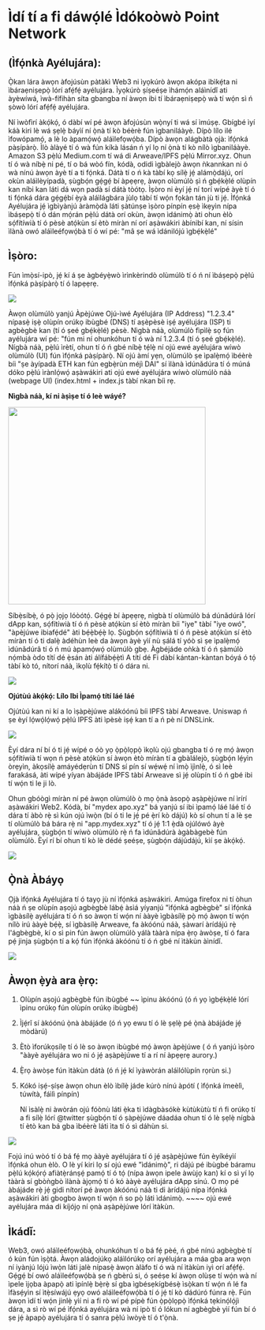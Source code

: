# Ìdí tí a fi dáwọ́lé Ìdókoòwò Point Network 

## (Ìfọ́nkà Ayélujára):

   Ọ̀kan lára àwọn àfojúsùn pàtàkì Web3 ni ìyọkúrò àwọn akópa ibìkẹ́ta ni ìbáraẹniṣepọ̀ lórí afẹ́fẹ́ ayélujára. Ìyọkúrò ṣíṣeéṣe ìhámọ́n aláìnídǐ ati àyèwíwá, ìwà-fífihàn síta gbangba ní àwọn ibi tí ìbáraẹniṣepọ̀ wà tí wọ́n sì ń ṣòwò lórí afẹ́fẹ́ ayélujára.

   Ní ìwòfìrí àkọ́kọ́, ó dàbí wí pé àwọn àfojúsùn wọ̀nyí ti wá sí ìmúṣẹ. Gbígbé ìyí káà kiri lè wá ṣẹlẹ̀ báyìí ní ọ̀nà tí kò béèrè fún ìgbaniláàyè. Dípò lílo ilé ìfowópamọ́, a lè lo àpamọ́wọ́ aláìlefọwọ́ba. Dípò àwọn alágbàtà ọjà: ìfọ́nká pàṣípàrọ̀. Ìlò àlàyé tí ó wà fún kíkà lásán ń yí lọ ní ọ̀nà tí kò nílò ìgbaniláàyè. Amazon S3 pẹ̀lú Medium.com tí wá di Arweave/IPFS pẹ̀lú Mirror.xyz.
   Ohun tí ó wà níbẹ̀ ni pé, tí o bá wòó fín, kódà, odidi ìgbàlejò àwọn ǹkannkan ni ó wà nínú àwọn àyè tí a ti fọ́nká. Dátà tí o ń kà tàbí kọ sílẹ̀ jẹ́ alámọ̀dájú, orí okùn aláìlèyípadà, ṣùgbọ́n gẹ́gẹ́ bí àpẹẹrẹ, àwọn olùmúlò ṣì ń gbẹ́kẹ̀lé olùpín kan níbi kan láti dá wọn padà sí dátà tòótọ. Ìṣòro ni èyí jẹ́ ní torí wípé àyè tí ó ti fọ́nká dára gẹ́gẹ́bí ẹ̀yà aláìlágbára jùlọ tàbí tí wọ́n fọkàn tán jù ti jẹ́.
   Ìfọ́nká Ayélujára jẹ́ ìgbìyànjú àràmọ̀dà láti ṣàtúnṣe ìṣòro pínpín ẹsẹ̀ ìkẹyìn nípa ìbáṣepọ̀ tí ó dán mọ́rán pẹ̀lú dátà orí okùn, àwọn ìdánimọ̀ àti ohun èlò sọ́fítíwià tí ó pèsè atọ́kùn sí ètò míràn ní orí aṣàwákiri àbínibí kan, ní sísin ìlànà owó aláìleéfọwọ́bà tí ó wí pé: "mâ ṣe wá ìdánilójú ìgbẹ́kẹ̀lé"

   ## Ìṣòro:
   Fún ìmọ̀sí-ipò, jẹ́ kí á ṣe àgbéyẹ̀wò ìrìnkèrindò olùmúlò tí ó ń ní ìbáṣepọ̀ pẹ̀lú ìfọ́nká pàṣípàrọ̀ tí ó lapẹẹrẹ.

   
<img src="https://raw.githubusercontent.com/sinoglobalcap/investment-theses/main/static/img/pointnetwork/Screen_Shot_2022-08-16_at_4.51.52_PM.png">

 Àwọn olùmúlò yanjú Àpèjúwe Ojú-ìwé Ayélujára (IP Address) "1.2.3.4" nípasẹ̀ iṣẹ̀ olùpín orúkọ ibùgbé (DNS) tí aṣèpèsè iṣẹ́ ayélujára (ISP) ti agbègbè kan (tí ó ṣeé gbẹ́kẹ̀lé) pèsè. Nìgbà náà, olùmúlò fìpìlẹ̀ sọ fún ayélujára wí pé: "fún mi ní ohunkóhun tí ó wà ní 1.2.3.4 (tí ó ṣeé gbẹ́kẹ̀lé).
   Nígbà náà, pẹ̀lú ìrètí, ohun tí ó ń gbé níbẹ̀ tẹ́lẹ̀ ní ojú ewé ayélujára wíwò olùmúlò (UI) fún ìfọ́nká pàṣípàrọ̀. Ní ojú àmí yẹn, olùmúlò ṣe ìpalẹ̀mọ́ ìbéèrè bíi "ṣe àyípadà ETH kan fún egbẹ̀rùn méjì DAI" sí ìlànà ìdúnǎdúra tí ó múná dóko pẹ̀lú ìrànlọ́wọ́ aṣàwákiri ati ojú ewé ayélujára wíwò olùmúlò náà (webpage UI) (index.html + index.js tàbí nkan bíi rẹ.

   **Nìgbà náà, kí ni àṣìṣe tí ó leè wáyé?**

   
<img width="400px" src="https://raw.githubusercontent.com/sinoglobalcap/investment-theses/main/static/img/pointnetwork/Screen_Shot_2022-08-16_at_5.20.17_PM.png">

Síbẹ̀síbẹ̀, ó pọ̀ jọjọ lóòótọ́. Gẹ́gẹ́ bí àpẹẹrẹ, nìgbà tí olùmúlò bá dúnǎdúrâ lórí dApp kan, sọ́fítíwià tí ó ń pèsè atọ́kùn sí ètò míràn bíi "iye" tàbí "iye owó", "àpèjúwe ibiafẹ́dé" àti bẹ́ẹ̀bẹ́ẹ̀ lọ. Ṣùgbọ́n sọ́fítíwià tí ó ń pèsè atọ́kùn sí ètò míràn tí ó ti dalẹ̀ àdéhùn leè da àwọn àyè yìí nù ṣálá tí yóò sì ṣe ìpalẹ̀mọ́ ìdúnǎdúrâ tí ó ń mú àpamọ́wọ́ olùmúlò gbẹ. Àgbéjáde oǹkà tí ó ń ṣàmúlò nọ́mbà òdo títí dé ẹ̀sán àti álífábẹ́ẹ̀tì A títí dé Fi dàbí kántan-kàntan bóyá ó tọ́ tàbí kò tó, nítorí náà, ìkọlù fẹ́kítọ̀ tí ó dára ni.

<img src="https://raw.githubusercontent.com/sinoglobalcap/investment-theses/main/static/img/pointnetwork/Screen_Shot_2022-08-16_at_5.29.24_PM.png">

   **Ojútùú àkọ́kọ́: Lílo Ibi Ìpamọ́ títí láé láé**

Ojútùú kan ni kí a lo ìṣàpèjúwe alákóónú bíi IPFS tàbí Arweave. Uniswap ń ṣe èyí lọ́wọ́lọ́wọ́ pẹ̀lú IPFS àti ìpèsè iṣẹ́ kan tí a ń pè ní DNSLink.


<img src="https://raw.githubusercontent.com/sinoglobalcap/investment-theses/main/static/img/pointnetwork/Screen_Shot_2022-08-16_at_5.55.31_PM.png">

 Èyí dára ní bí ó ti jẹ́ wípé o óò yọ ọ̀pọ̀lọpọ̀ ìkọlù ojú gbangba tí ó rẹ mọ́ àwọn sọ́fítíwià tí wọn ń pèsè atọ́kùn sí àwọn ètò míràn tí a gbàlálejò, ṣùgbọ́n lẹ́yìn òrẹyìn, àkọsílẹ̀ amáyédẹrùn tí DNS sí pín sí wẹ́wẹ́ ní ìmọ̀ ìjìnlẹ̀, ó sì leè farakásá, àti wípé yíyan àbájáde IPFS tàbí Arweave sì jẹ́ olùpín tí ó ń gbé ibi tí wọ́n ti le ji lò.

   Ohun gbóògì míràn ní pé àwọn olùmúlò ò mọ ọ̀nà àsopọ̀ aṣàpèjúwe ní ìrírí aṣàwákiri Web2. Kódà, bí "mydex apo.xyz" bá yanjú sí ibi ìpamọ́ láé láé tí ó dára tí àbò rẹ̀ sì kún ojú ìwọ̀n (bí ó ti le jẹ́ pé ẹ̀rí kò dájú) kò sí ohun tí a lè ṣe tí olùmúlò bá bára rẹ̀ ni "app.mydex.xyz" tí ó jẹ́ 1:1 ẹ̀dà ojúlówó àyè ayélujára, ṣùgbọ́n tí wíwò olùmúlò rẹ̀ ń fa ìdúnǎdúrà àgàbàgebè fún olùmúlò. Èyí rí bí ohun tí kò lè dédé ṣeéṣe, ṣùgbọ́n dájúdájú, kìí ṣe àkọ́kọ́.



<img src="https://raw.githubusercontent.com/sinoglobalcap/investment-theses/main/static/img/pointnetwork/Screen_Shot_2022-08-16_at_6.14.24_PM.png">


   ## Ọ̀nà Àbáyọ
Ọjà ìfọ́nká Ayélujára tí ó tayọ jù ní ìfọ́nká aṣàwákiri. Amúga firefox ni tí òhun náà ń ṣe olùpín aṣojú agbègbè lábẹ́ àsìá yíyanjú "ìfọ́nká agbègbè" sí ìfọ́nká ìgbàsílẹ̀ ayélujára tí ó ń so àwọn tí wọ́n ní ààyè ìgbàsílẹ̀ pọ̀ mọ́ àwọn tí wọ́n nílò irú ààyè bẹ́ẹ̀, sí ìgbàsílẹ̀ Arweave, fa àkóónú náà, ṣàwarí àrídájú rẹ̀ l'ágbègbè, kí o sì pin fún àwọn olùmúlò yálà tààrà nípa ẹ̀rọ àwòṣe, tí ó fara pẹ́ jinja ṣùgbọ́n tí a kọ́ fún ìfọ́nká àkóónú tí ó ń gbé ní ìtàkùn àìnídǐ.


<img src="https://raw.githubusercontent.com/sinoglobalcap/investment-theses/main/static/img/pointnetwork/Screen_Shot_2022-08-16_at_6.47.13_PM.png">

   ## Àwọn ẹ̀yà ara ẹ̀rọ:

1. Olùpín aṣojú agbègbè fún ibùgbé ~~ ìpinu àkóónú (ó ń yọ ìgbẹ́kẹ̀lé lórí ìpinu orúkọ fún olùpín orúkọ ibùgbé)
2. Ìjẹ́rǐ sí àkóónú ọ̀nà àbájáde (ó ń yọ ewu tí ó lè ṣẹlẹ̀ pé ọ̀nà àbájáde jẹ́ mòdàrú)
3. Ètò ìforúkọsílẹ tí ó lè so àwọn ibùgbé mọ́ àwọn àpèjúwe ( ó ń yanjú ìṣòro "ààyè ayélujára wo ni ó jẹ́ aṣàpèjúwe tí a rí ní àpẹẹrẹ aurory.)
4. Ẹ̀rọ àwòṣe fún ìtàkùn dátà (ó ń jẹ́ kí ìyàwòrán aláìlólùpín rọrùn si.)
5. Kókó iṣẹ́-ṣíṣe àwọn ohun èlò ìbílẹ̀ jáde kúrò nínú àpótí ( ìfọ́nká ímeèlì, túwítà, fáìlì pínpín)

   Ní ìsàlẹ̀ ni àwòrán ojú fóònù láti ẹ̀ka ti ìdàgbàsókè kùtùkùtù tí ń fi orúkọ tí a fi sílẹ̀ lórí @twitter ṣùgbọ́n tí ó ṣàpèjúwe dáadáa ohun tí ó lè ṣẹlẹ̀ nígbà tí ètò kan bá gba ìbéèrè láti ìta tí ó sì dáhùn si. 

   
<img src="https://raw.githubusercontent.com/sinoglobalcap/investment-theses/main/static/img/pointnetwork/Screen_Shot_2022-08-16_at_7.01.09_PM.png">

Fojú inú wòó tí ó bá fẹ́ mọ ààyè ayélujára tí ó jẹ́ aṣàpèjúwe fún èyíkéyìí ìfọ́nká ohun èlò. O lè yí kiri lọ sí ojú ewé "ìdánimọ̀", ri dájú pé ibùgbé báramu pẹ̀lú kọ́kọ́rọ́ afiàtẹ̀ránṣẹ́ pamọ́ tí ó tọ́ (nípa àwọn ipele àwùjọ kan) kí o sì yí lọ tààrà sí gbòǹgbò ìlànà àjọmọ́ tí ó kó ààyè ayélujára dApp sínú. O mọ pé àbájáde rẹ̀ jẹ́ gidi nítorí pé àwọn àkóónú náà ti di àrídájú nípa ìfọ́nká aṣàwákiri àti gbogbo àwọn tí wọ́n ń so pọ̀ láti ìdánimọ̀. ~~~~ ojú ewé ayélujára máa di kíjójọ ní ọnà aṣàpèjúwe lórí ìtàkùn.

## Ìkádǐ:

   Web3, owó aláìleéfọwọ́bà, ohunkóhun tí o bá fẹ́ pèé, ń gbé nínú agbègbè tí ó kún fún ìṣọ̀tá. Àwọn aládojúkọ aláìlórúkọ orí ayélujára a máa gba ara wọn ní iyànjú lójú ìwọ̀n láti jalè nípasẹ̀ àwọn àlàfo tí ó wà ní ìtàkùn iyì orí afẹ́fẹ́. Gẹ́gẹ́ bí owó aláìleéfọwọ́bà ṣe ń gbèrú si, ó ṣeéṣe kí àwọn olùṣe tí wọ́n wà ní ìpele ìjọba àpapọ̀ ati ìpínlẹ̀ bẹ̀rẹ̀ sí gba ìgbésẹkígbésẹ̀ ìsọ̀kan tí wọ́n ń lé fa ìfàsẹ́yìn sí ìtẹ̀síwájú ẹyọ owó aláìleéfọwọ́bà tí ó jẹ́ tí kò dádúró fúnra rẹ̀. Fún àwọn ìdí tí wọ́n jinlẹ̀ yìí ni a fi rò wí pé pípè fún ọ̀pọ̀lọpọ̀ ìfọ́nká tẹkinọ́lọ́jì dára, a sì rò wí pé ìfọ́nká ayélujára wà ní ipò tí ó lókun ní agbègbè yìí fún bí ó ṣe jẹ́ àpapọ̀ ayélujára tí ó sanra pẹ̀lú ìwòyè tí ó t'ọ̀nà.

